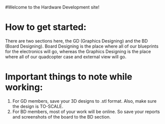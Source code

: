 #Welcome to the Hardware Development site!

How to get started:
===================

   There are two sections here, the GD (Graphics Designing) and the BD (Board Designing).
Board Designing is the place where all of our blueprints for the electronics will go,
whereas the Graphics Designing is the place where all of our quadcopter case and external view will go.

Important things to note while working:
=======================================

1) For GD members, save your 3D designs to .stl format. Also, make sure the design is TO-SCALE.
2) For BD members, most of your work will be online. So save your reports and screenshots of 
   the board to the BD section.